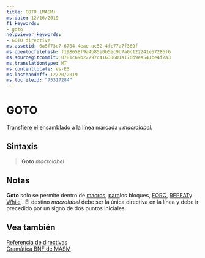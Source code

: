 ```yaml
---
title: GOTO (MASM)
ms.date: 12/16/2019
f1_keywords:
- goto
helpviewer_keywords:
- GOTO directive
ms.assetid: 6a5f73e7-6784-4eae-ac52-4fc77a7f369f
ms.openlocfilehash: f198658f9a4b85e0b5ec9b7a0c122241e57286f6
ms.sourcegitcommit: 0781c69b22797c41630601a176b9ea541be4f2a3
ms.translationtype: MT
ms.contentlocale: es-ES
ms.lasthandoff: 12/20/2019
ms.locfileid: "75317284"
---
```

# <a name="goto"></a>GOTO

Transfiere el ensamblado a la línea marcada **:** _macrolabel_.

## <a name="syntax"></a>Sintaxis

> **Goto** *macrolabel*

## <a name="remarks"></a>Notas

**Goto** solo se permite dentro de [macros](macro.md), [para](for-masm.md)los bloques, [FORC](forc.md), [REPEAT](repeat.md)y [While](while-masm.md) . El destino *macrolabel* debe ser la única directiva en la línea y debe ir precedido por un signo de dos puntos iniciales.

## <a name="see-also"></a>Vea también

[Referencia de directivas](directives-reference.md)\
[Gramática BNF de MASM](masm-bnf-grammar.md)
